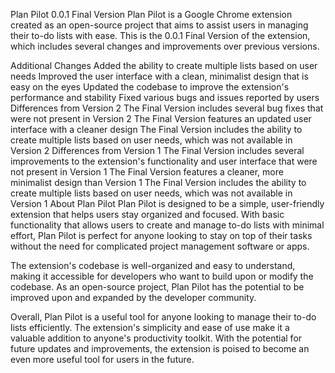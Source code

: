 Plan Pilot 0.0.1 Final Version
Plan Pilot is a Google Chrome extension created as an open-source project that aims to assist users in managing their to-do lists with ease. This is the 0.0.1 Final Version of the extension, which includes several changes and improvements over previous versions.

Additional Changes
Added the ability to create multiple lists based on user needs
Improved the user interface with a clean, minimalist design that is easy on the eyes
Updated the codebase to improve the extension's performance and stability
Fixed various bugs and issues reported by users
Differences from Version 2
The Final Version includes several bug fixes that were not present in Version 2
The Final Version features an updated user interface with a cleaner design
The Final Version includes the ability to create multiple lists based on user needs, which was not available in Version 2
Differences from Version 1
The Final Version includes several improvements to the extension's functionality and user interface that were not present in Version 1
The Final Version features a cleaner, more minimalist design than Version 1
The Final Version includes the ability to create multiple lists based on user needs, which was not available in Version 1
About Plan Pilot
Plan Pilot is designed to be a simple, user-friendly extension that helps users stay organized and focused. With basic functionality that allows users to create and manage to-do lists with minimal effort, Plan Pilot is perfect for anyone looking to stay on top of their tasks without the need for complicated project management software or apps.

The extension's codebase is well-organized and easy to understand, making it accessible for developers who want to build upon or modify the codebase. As an open-source project, Plan Pilot has the potential to be improved upon and expanded by the developer community.

Overall, Plan Pilot is a useful tool for anyone looking to manage their to-do lists efficiently. The extension's simplicity and ease of use make it a valuable addition to anyone's productivity toolkit. With the potential for future updates and improvements, the extension is poised to become an even more useful tool for users in the future.
